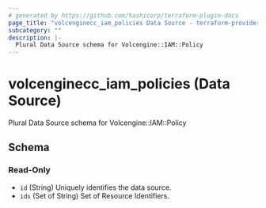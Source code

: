 ```yaml
---
# generated by https://github.com/hashicorp/terraform-plugin-docs
page_title: "volcenginecc_iam_policies Data Source - terraform-provider-volcenginecc"
subcategory: ""
description: |-
  Plural Data Source schema for Volcengine::IAM::Policy
---
```


# volcenginecc_iam_policies (Data Source)

Plural Data Source schema for Volcengine::IAM::Policy



<!-- schema generated by tfplugindocs -->
## Schema

### Read-Only

- `id` (String) Uniquely identifies the data source.
- `ids` (Set of String) Set of Resource Identifiers.
